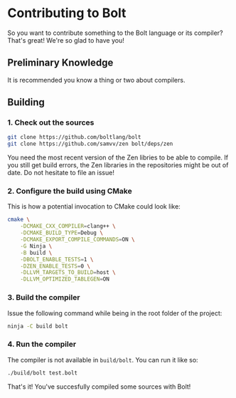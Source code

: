 # Contributing to Bolt

So you want to contribute something to the Bolt language or its compiler? That's
great! We're so glad to have you!

## Preliminary Knowledge

It is recommended you know a thing or two about compilers.

## Building

### 1. Check out the sources

```sh
git clone https://github.com/boltlang/bolt
git clone https://github.com/samvv/zen bolt/deps/zen
```

You need the most recent version of the Zen libries to be able to compile. If
you still get build errors, the Zen libraries in the repositories might be out
of date. Do not hesitate to file an issue!

### 2. Configure the build using CMake

This is how a potential invocation to CMake could look like:

```sh
cmake \
    -DCMAKE_CXX_COMPILER=clang++ \
    -DCMAKE_BUILD_TYPE=Debug \
    -DCMAKE_EXPORT_COMPILE_COMMANDS=ON \
    -G Ninja \
    -B build \
    -DBOLT_ENABLE_TESTS=1 \
    -DZEN_ENABLE_TESTS=0 \
    -DLLVM_TARGETS_TO_BUILD=host \
    -DLLVM_OPTIMIZED_TABLEGEN=ON
```

### 3. Build the compiler

Issue the following command while being in the root folder of the project:

```sh
ninja -C build bolt
```

### 4. Run the compiler

The compiler is not available in `build/bolt`. You can run it like so:

```sh
./build/bolt test.bolt
```

That's it! You've succesfully compiled some sources with Bolt!

